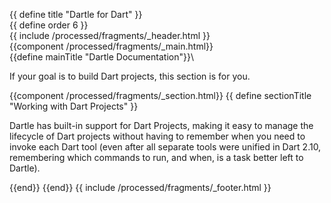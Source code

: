 {{ define title "Dartle for Dart" }}\
{{ define order 6 }}\
{{ include /processed/fragments/_header.html }}\
{{component /processed/fragments/_main.html}}\
{{define mainTitle "Dartle Documentation"}}\

If your goal is to build Dart projects, this section is for you.

{{component /processed/fragments/_section.html}}
{{ define sectionTitle "Working with Dart Projects" }}

Dartle has built-in support for Dart Projects, making it easy to manage the lifecycle of Dart projects without having
to remember when you need to invoke each Dart tool (even after all separate tools were unified in Dart 2.10, remembering
which commands to run, and when, is a task better left to Dartle).


{{end}}
{{end}}
{{ include /processed/fragments/_footer.html }}